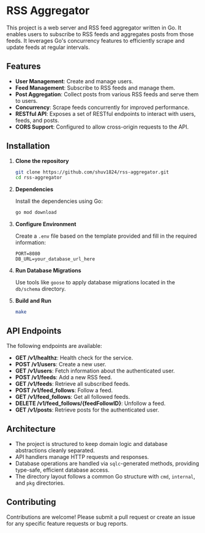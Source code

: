 # RSS Aggregator

This project is a web server and RSS feed aggregator written in Go. It enables users to subscribe to RSS feeds and aggregates posts from those feeds. It leverages Go's concurrency features to efficiently scrape and update feeds at regular intervals.

## Features

- **User Management**: Create and manage users.
- **Feed Management**: Subscribe to RSS feeds and manage them.
- **Post Aggregation**: Collect posts from various RSS feeds and serve them to users.
- **Concurrency**: Scrape feeds concurrently for improved performance.
- **RESTful API**: Exposes a set of RESTful endpoints to interact with users, feeds, and posts.
- **CORS Support**: Configured to allow cross-origin requests to the API.

## Installation

1. **Clone the repository**

   ```bash
   git clone https://github.com/shuv1824/rss-aggregator.git
   cd rss-aggregator
   ```

2. **Dependencies**

   Install the dependencies using Go:

   ```bash
   go mod download
   ```

3. **Configure Environment**

   Create a `.env` file based on the template provided and fill in the required information:

   ```plaintext
   PORT=8080
   DB_URL=your_database_url_here
   ```

4. **Run Database Migrations**

   Use tools like `goose` to apply database migrations located in the `db/schema` directory.

5. **Build and Run**

   ```bash
   make
   ```

## API Endpoints

The following endpoints are available:

- **GET /v1/healthz**: Health check for the service.
- **POST /v1/users**: Create a new user.
- **GET /v1/users**: Fetch information about the authenticated user.
- **POST /v1/feeds**: Add a new RSS feed.
- **GET /v1/feeds**: Retrieve all subscribed feeds.
- **POST /v1/feed_follows**: Follow a feed.
- **GET /v1/feed_follows**: Get all followed feeds.
- **DELETE /v1/feed_follows/{feedFollowID}**: Unfollow a feed.
- **GET /v1/posts**: Retrieve posts for the authenticated user.

## Architecture

- The project is structured to keep domain logic and database abstractions cleanly separated.
- API handlers manage HTTP requests and responses.
- Database operations are handled via `sqlc`-generated methods, providing type-safe, efficient database access.
- The directory layout follows a common Go structure with `cmd`, `internal`, and `pkg` directories.

## Contributing

Contributions are welcome! Please submit a pull request or create an issue for any specific feature requests or bug reports.
